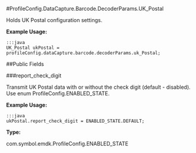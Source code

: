 #ProfileConfig.DataCapture.Barcode.DecoderParams.UK_Postal

Holds UK Postal configuration settings. 
 
 

**Example Usage:**
	
	:::java	
	UK_Postal ukPostal = profileConfig.dataCapture.barcode.decoderParams.uk_Postal;


##Public Fields

###report_check_digit

Transmit UK Postal data with or without the check digit (default - disabled).
 Use enum  ProfileConfig.ENABLED_STATE. 
 
 

**Example Usage:**
	
	:::java	
	ukPostal.report_check_digit = ENABLED_STATE.DEFAULT;


**Type:**

com.symbol.emdk.ProfileConfig.ENABLED_STATE

